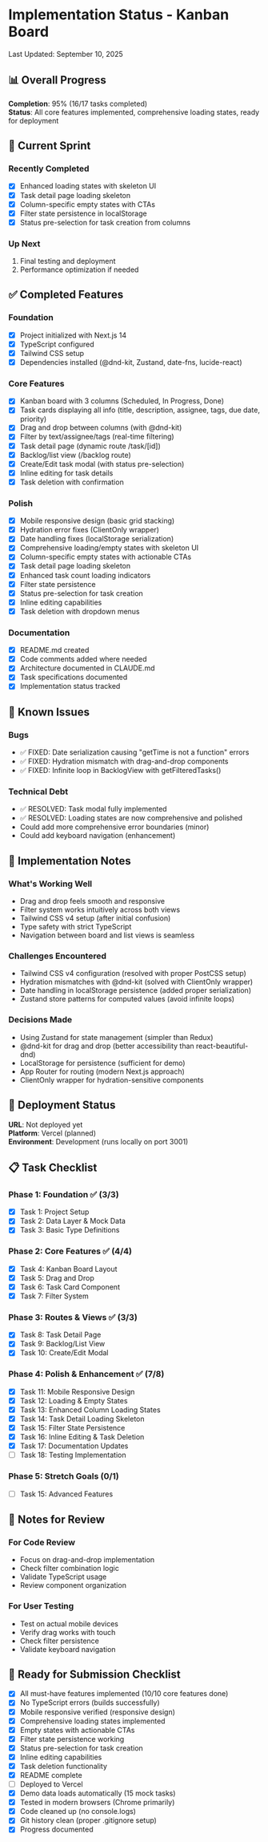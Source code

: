 # Implementation Status - Kanban Board

Last Updated: September 10, 2025

## 📊 Overall Progress

**Completion**: 95% (16/17 tasks completed)  
**Status**: All core features implemented, comprehensive loading states, ready for deployment

## 🎯 Current Sprint

### Recently Completed
- [x] Enhanced loading states with skeleton UI
- [x] Task detail page loading skeleton
- [x] Column-specific empty states with CTAs
- [x] Filter state persistence in localStorage
- [x] Status pre-selection for task creation from columns

### Up Next
1. Final testing and deployment
2. Performance optimization if needed

## ✅ Completed Features

### Foundation
- [x] Project initialized with Next.js 14
- [x] TypeScript configured
- [x] Tailwind CSS setup
- [x] Dependencies installed (@dnd-kit, Zustand, date-fns, lucide-react)

### Core Features
- [x] Kanban board with 3 columns (Scheduled, In Progress, Done)
- [x] Task cards displaying all info (title, description, assignee, tags, due date, priority)
- [x] Drag and drop between columns (with @dnd-kit)
- [x] Filter by text/assignee/tags (real-time filtering)
- [x] Task detail page (dynamic route /task/[id])
- [x] Backlog/list view (/backlog route)
- [x] Create/Edit task modal (with status pre-selection)
- [x] Inline editing for task details
- [x] Task deletion with confirmation

### Polish
- [x] Mobile responsive design (basic grid stacking)
- [x] Hydration error fixes (ClientOnly wrapper)
- [x] Date handling fixes (localStorage serialization)
- [x] Comprehensive loading/empty states with skeleton UI
- [x] Column-specific empty states with actionable CTAs
- [x] Task detail page loading skeleton
- [x] Enhanced task count loading indicators
- [x] Filter state persistence
- [x] Status pre-selection for task creation
- [x] Inline editing capabilities
- [x] Task deletion with dropdown menus

### Documentation
- [x] README.md created
- [x] Code comments added where needed
- [x] Architecture documented in CLAUDE.md
- [x] Task specifications documented
- [x] Implementation status tracked

## 🐛 Known Issues

### Bugs
- ✅ FIXED: Date serialization causing "getTime is not a function" errors
- ✅ FIXED: Hydration mismatch with drag-and-drop components
- ✅ FIXED: Infinite loop in BacklogView with getFilteredTasks()

### Technical Debt
- ✅ RESOLVED: Task modal fully implemented
- ✅ RESOLVED: Loading states are now comprehensive and polished
- Could add more comprehensive error boundaries (minor)
- Could add keyboard navigation (enhancement)

## 📝 Implementation Notes

### What's Working Well
- Drag and drop feels smooth and responsive
- Filter system works intuitively across both views
- Tailwind CSS v4 setup (after initial confusion)
- Type safety with strict TypeScript
- Navigation between board and list views is seamless

### Challenges Encountered
- Tailwind CSS v4 configuration (resolved with proper PostCSS setup)
- Hydration mismatches with @dnd-kit (solved with ClientOnly wrapper)
- Date handling in localStorage persistence (added proper serialization)
- Zustand store patterns for computed values (avoid infinite loops)

### Decisions Made
- Using Zustand for state management (simpler than Redux)
- @dnd-kit for drag and drop (better accessibility than react-beautiful-dnd)
- LocalStorage for persistence (sufficient for demo)
- App Router for routing (modern Next.js approach)
- ClientOnly wrapper for hydration-sensitive components

## 🚀 Deployment Status

**URL**: Not deployed yet  
**Platform**: Vercel (planned)  
**Environment**: Development (runs locally on port 3001)

## 📋 Task Checklist

### Phase 1: Foundation ✅ (3/3)
- [x] Task 1: Project Setup
- [x] Task 2: Data Layer & Mock Data  
- [x] Task 3: Basic Type Definitions

### Phase 2: Core Features ✅ (4/4)
- [x] Task 4: Kanban Board Layout
- [x] Task 5: Drag and Drop
- [x] Task 6: Task Card Component
- [x] Task 7: Filter System

### Phase 3: Routes & Views ✅ (3/3)
- [x] Task 8: Task Detail Page
- [x] Task 9: Backlog/List View
- [x] Task 10: Create/Edit Modal

### Phase 4: Polish & Enhancement ✅ (7/8)
- [x] Task 11: Mobile Responsive Design
- [x] Task 12: Loading & Empty States
- [x] Task 13: Enhanced Column Loading States
- [x] Task 14: Task Detail Loading Skeleton
- [x] Task 15: Filter State Persistence
- [x] Task 16: Inline Editing & Task Deletion
- [x] Task 17: Documentation Updates
- [ ] Task 18: Testing Implementation

### Phase 5: Stretch Goals (0/1)
- [ ] Task 15: Advanced Features

## 💭 Notes for Review

### For Code Review
- Focus on drag-and-drop implementation
- Check filter combination logic
- Validate TypeScript usage
- Review component organization

### For User Testing
- Test on actual mobile devices
- Verify drag works with touch
- Check filter persistence
- Validate keyboard navigation

## 🎉 Ready for Submission Checklist

- [x] All must-have features implemented (10/10 core features done)
- [x] No TypeScript errors (builds successfully)
- [x] Mobile responsive verified (responsive design)
- [x] Comprehensive loading states implemented
- [x] Empty states with actionable CTAs
- [x] Filter state persistence working
- [x] Status pre-selection for task creation
- [x] Inline editing capabilities
- [x] Task deletion functionality
- [x] README complete
- [ ] Deployed to Vercel
- [x] Demo data loads automatically (15 mock tasks)
- [x] Tested in modern browsers (Chrome primarily)
- [x] Code cleaned up (no console.logs)
- [x] Git history clean (proper .gitignore setup)
- [x] Progress documented